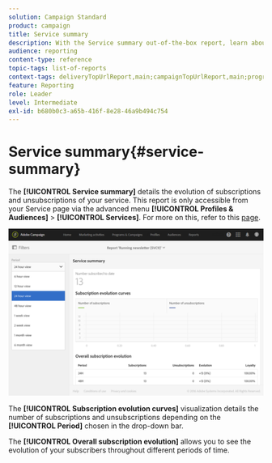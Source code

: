 ```yaml
---
solution: Campaign Standard
product: campaign
title: Service summary
description: With the Service summary out-of-the-box report, learn about the evolution of subscriptions and unsubscriptions.
audience: reporting
content-type: reference
topic-tags: list-of-reports
context-tags: deliveryTopUrlReport,main;campaignTopUrlReport,main;programTopUrlReport,main
feature: Reporting
role: Leader
level: Intermediate
exl-id: b680b0c3-a65b-416f-8e28-46a9b494c754
---
```

# Service summary{#service-summary}

The **[!UICONTROL Service summary]** details the evolution of subscriptions and unsubscriptions of your service. 
This report is only accessible from your Service page via the advanced menu **[!UICONTROL Profiles & Audiences]** > **[!UICONTROL Services]**. For more on this, refer to this [page](../../audiences/using/monitoring-subscriptions.md#service-reports).

![](assets/service-summary.png)

The **[!UICONTROL Subscription evolution curves]** visualization details the number of subscriptions and unsubscriptions depending on the **[!UICONTROL Period]** chosen in the drop-down bar.

The **[!UICONTROL Overall subscription evolution]** allows you to see the evolution of your subscribers throughout different periods of time.
